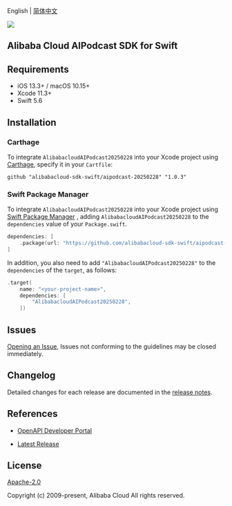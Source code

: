 English | [简体中文](README-CN.md)

![](https://aliyunsdk-pages.alicdn.com/icons/AlibabaCloud.svg)

## Alibaba Cloud AIPodcast SDK for Swift

## Requirements

- iOS 13.3+ / macOS 10.15+
- Xcode 11.3+
- Swift 5.6

## Installation

### Carthage

To integrate `AlibabacloudAIPodcast20250228` into your Xcode project using [Carthage](https://github.com/Carthage/Carthage), specify it in your `Cartfile`:

```ogdl
github "alibabacloud-sdk-swift/aipodcast-20250228" "1.0.3"
```

### Swift Package Manager

To integrate `AlibabacloudAIPodcast20250228` into your Xcode project using [Swift Package Manager](https://swift.org/package-manager/) , adding `AlibabacloudAIPodcast20250228` to the `dependencies` value of your `Package.swift`.

```swift
dependencies: [
    .package(url: "https://github.com/alibabacloud-sdk-swift/aipodcast-20250228.git", from: "1.0.3")
]
```

In addition, you also need to add `"AlibabacloudAIPodcast20250228"` to the `dependencies` of the `target`, as follows:

```swift
.target(
    name: "<your-project-name>",
    dependencies: [
        "AlibabacloudAIPodcast20250228",
    ])
```

## Issues

[Opening an Issue](https://github.com/alibabacloud-sdk-swift/aipodcast-20250228/issues/new), Issues not conforming to the guidelines may be closed immediately.

## Changelog

Detailed changes for each release are documented in the [release notes](./ChangeLog.txt).

## References

* [OpenAPI Developer Portal](https://next.api.alibabacloud.com/home)
- [Latest Release](https://github.com/alibabacloud-sdk-swift/aipodcast-20250228)

## License

[Apache-2.0](http://www.apache.org/licenses/LICENSE-2.0)

Copyright (c) 2009-present, Alibaba Cloud All rights reserved.
